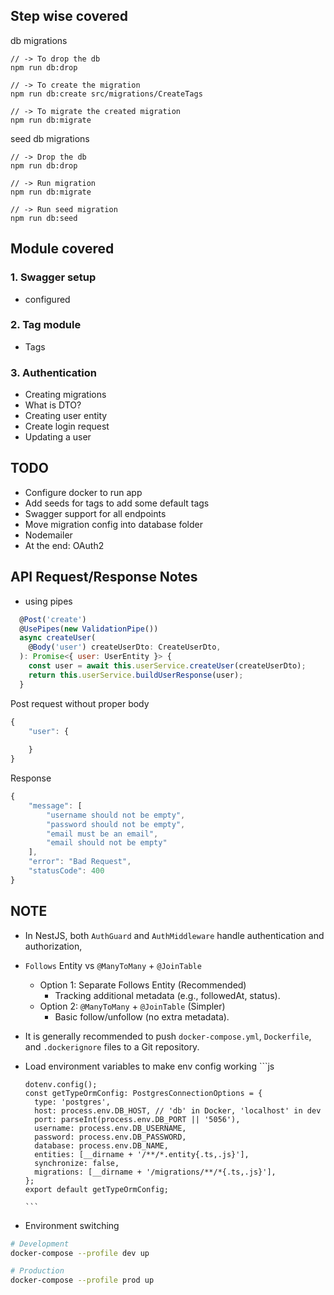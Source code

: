 


## Step wise covered

db migrations
```shell
// -> To drop the db
npm run db:drop

// -> To create the migration
npm run db:create src/migrations/CreateTags

// -> To migrate the created migration
npm run db:migrate
 ```

seed db migrations
```shell
// -> Drop the db
npm run db:drop

// -> Run migration
npm run db:migrate

// -> Run seed migration
npm run db:seed
 ```

## Module covered
### 1. Swagger setup
- configured
### 2. Tag module
- Tags
### 3. Authentication
- Creating migrations
- What is DTO?
- Creating user entity
- Create login request
- Updating a user





## TODO
- Configure docker to run app
- Add seeds for tags to add some default tags
- Swagger support for all endpoints
- Move migration config into database folder
- Nodemailer
- At the end: OAuth2


## API Request/Response Notes

- using pipes
```js
  @Post('create')
  @UsePipes(new ValidationPipe())
  async createUser(
    @Body('user') createUserDto: CreateUserDto,
  ): Promise<{ user: UserEntity }> {
    const user = await this.userService.createUser(createUserDto);
    return this.userService.buildUserResponse(user);
  }
```

Post request without proper body
```js
{
    "user": {
         
    }
}
```

Response
```js
{
    "message": [
        "username should not be empty",
        "password should not be empty",
        "email must be an email",
        "email should not be empty"
    ],
    "error": "Bad Request",
    "statusCode": 400
}
```


## NOTE
- In NestJS, both `AuthGuard` and `AuthMiddleware` handle authentication and authorization,
- `Follows` Entity vs `@ManyToMany` + `@JoinTable`
   - Option 1: Separate Follows Entity (Recommended) 
      - Tracking additional metadata (e.g., followedAt, status).
   - Option 2: `@ManyToMany` + `@JoinTable` (Simpler)
      - Basic follow/unfollow (no extra metadata).
- It is generally recommended to push `docker-compose.yml`, `Dockerfile`, and `.dockerignore` files to a Git repository.
- Load environment variables to make env config working
      ```js

      dotenv.config();
      const getTypeOrmConfig: PostgresConnectionOptions = {
        type: 'postgres',
        host: process.env.DB_HOST, // 'db' in Docker, 'localhost' in dev
        port: parseInt(process.env.DB_PORT || '5056'),
        username: process.env.DB_USERNAME,
        password: process.env.DB_PASSWORD,
        database: process.env.DB_NAME,
        entities: [__dirname + '/**/*.entity{.ts,.js}'],
        synchronize: false,
        migrations: [__dirname + '/migrations/**/*{.ts,.js}'],
      };
      export default getTypeOrmConfig;

      ```
- Environment switching
```bash
# Development
docker-compose --profile dev up

# Production
docker-compose --profile prod up
```